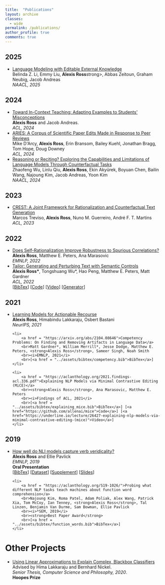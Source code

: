 ```yaml
---
title:  "Publications"
layout: archive 
classes: 
  - wide
permalink: /publications/
author_profile: true
comments: true
---
```

<h2>2025</h2>
<ul>
	<li>
		<a href = "https://arxiv.org/abs/2406.11830">Language Modeling with Editable External Knowledge</a>
		<br>Belinda Z. Li, Emmy Liu, <strong>Alexis Ross</strong>strong>, Abbas Zeitoun, Graham Neubig, Jacob Andreas
		<br><i>NAACL, 2025</i>
	</li>
</ul>

<h2>2024</h2>
<ul>
	<li>
		<a href = "https://arxiv.org/abs/2405.04495">Toward In-Context Teaching: Adapting Examples to Students' Misconceptions</a>
		<br><strong>Alexis Ross</strong> and Jacob Andreas.
		<br><i>ACL, 2024</i>
	</li>
	<li>
		<a href = "https://arxiv.org/abs/2306.12587">ARIES: A Corpus of Scientific Paper Edits Made in Response to Peer Reviews</a>
		<br>Mike D'Arcy, <strong>Alexis Ross</strong>, Erin Bransom, Bailey Kuehl, Jonathan Bragg, Tom Hope, Doug Downey
		<br><i>ACL, 2024</i>
	</li>
	<li>
		<a href = "https://arxiv.org/abs/2307.02477">Reasoning or Reciting? Exploring the Capabilities and Limitations of Language Models Through Counterfactual Tasks</a>
		<br>Zhaofeng Wu, Linlu Qiu, <strong>Alexis Ross</strong>, Ekin Akyürek, Boyuan Chen, Bailin Wang, Najoung Kim, Jacob Andreas, Yoon Kim
		<br><i>NAACL, 2024</i>
	</li>
	
	
</ul>

<h2>2023</h2>
<ul>
	<li>
		<a href = "https://arxiv.org/abs/2305.17075">CREST: A Joint Framework for Rationalization and Counterfactual Text Generation</a>
		<br>Marcos Treviso, <strong>Alexis Ross</strong>, Nuno M. Guerreiro, André F. T. Martins 
		<br><i>ACL, 2023</i>
	</li>
</ul>


<h2>2022</h2>

<ul>
	<li>
		<a href = "https://arxiv.org/abs/2210.13575">Does Self-Rationalization Improve Robustness to Spurious Correlations?</a>
		<br><strong>Alexis Ross</strong>, Matthew E. Peters, Ana Marasovic 
		<br><i>EMNLP, 2022</i>
	</li>
	<li>
		<a href = "https://arxiv.org/abs/2107.07150">Tailor: Generating and Perturbing Text with Semantic Controls</a>
		<br><strong>Alexis Ross*</strong>, Tongshuang Wu*, Hao Peng, Matthew E. Peters, Matt Gardner
		<br><i>ACL, 2022</i>
		<br>[<a href = "../assets/bibtex/tailor.bib">BibTex</a>] [<a href = "https://github.com/allenai/tailor">Code</a>] [<a href = "https://underline.io/events/284/sessions/10682/lecture/49848-tailor-generating-and-perturbing-text-with-semantic-controls">Video</a>] [<a href="https://huggingface.co/allenai/tailor">Generator</a>]
	</li>
</ul>
<h2>2021</h2>

<ul>
	<li>
		<a href = "https://arxiv.org/abs/2011.06146">Learning Models for Actionable Recourse</a>
		<br><strong>Alexis Ross</strong>, Himabindu Lakkaraju, Osbert Bastani
		<br><i>NeurIPS, 2021</i>
	</li>

	<li>
		<a href = "https://arxiv.org/abs/2104.08646">Competency Problems: On Finding and Removing Artifacts in Language Data</a>
		<br>Matt Gardner*, William Merrill*, Jesse Dodge, Matthew E. Peters, <strong>Alexis Ross</strong>, Sameer Singh, Noah Smith
		<br><i>EMNLP, 2021</i>
		<br>[<a href = "../assets/bibtex/competency.bib">BibTex</a>]
	</li>

	<li>
		<a href = "https://aclanthology.org/2021.findings-acl.336.pdf">Explaining NLP Models via Minimal Contrastive Editing (MiCE)</a>
		<br><strong>Alexis Ross</strong>, Ana Marasovic, Matthew E. Peters
		<br><i>Findings of ACL, 2021</i>
		<br>[<a href = "../assets/bibtex/explaining_mice.bib">BibTex</a>] [<a href="https://github.com/allenai/mice">Code</a>] [<a href="https://underline.io/lecture/26427-explaining-nlp-models-via-minimal-contrastive-editing-(mice)">Video</a>]
	</li>
</ul>

<h2>2019</h2>

<ul>
	<li>
		<a href = "https://aclanthology.org/D19-1228/">How well do NLI models capture verb veridicality?</a> 
		<br><strong>Alexis Ross</strong> and Ellie Pavlick
		<br><i>EMNLP, 2019</i> 
		<br><strong>Oral Presentation</strong>
		<br>[<a href="../assets/bibtex/verb_veridicality.bib">BibTex</a>] [<a href="https://github.com/alexisjihyeross/verb_veridicality">Dataset</a>] [<a href="../assets/pdfs/verb_veridicality_supplement.pdf">Supplement</a>] [<a href="../assets/pdfs/verb_veridicality_slides.pdf">Slides</a>] 
	</li> 

	<li>
		<a href = "https://aclanthology.org/S19-1026/">Probing what different NLP tasks teach machines about function word comprehension</a>
		<br>Najoung Kim, Roma Patel, Adam Poliak, Alex Wang, Patrick Xia, Tom McCoy, Ian Tenney, <strong>Alexis Ross</strong>, Tal Linzen, Benjamin Van Durme, Sam Bowman, Ellie Pavlick
		<br><i>*SEM, 2019</i> 
		<br><strong>Best Paper Award</strong>
		<br>[<a href = "../assets/bibtex/function_words.bib">BibTex</a>]
	</li>

</ul>

<h1>Other Projects</h1>

<ul>
	<li>
		<a href = "https://dash.harvard.edu/bitstream/handle/1/37364684/ROSS-SENIORTHESIS-2020.pdf?isAllowed=y&sequence=1">Using Linear Approximations to Explain Complex, Blackbox Classifiers</a>
		<br>Advised by Hima Lakkaraju and Bernhard Nickel. 
		<br><i>Senior Thesis, Computer Science and Philosophy, 2020</i>. 
		<br><strong>Hoopes Prize</strong>
	</li>
</ul>
